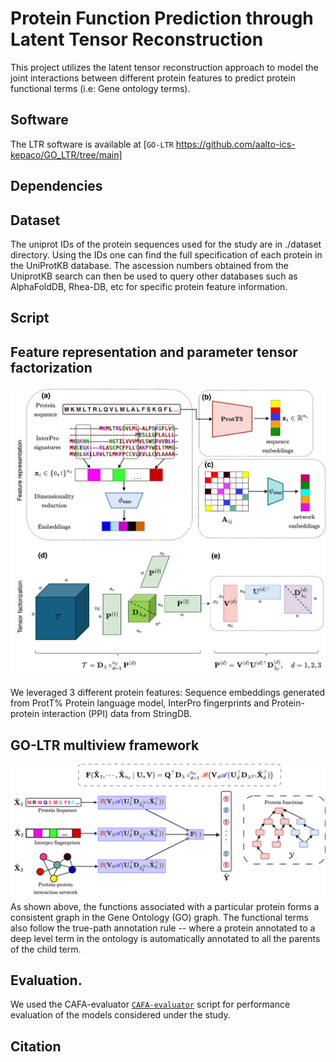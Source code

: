 # Protein Function Prediction through Latent Tensor Reconstruction

This project utilizes the latent tensor reconstruction approach to model the joint interactions between different protein features to predict protein functional terms (i.e: Gene ontology terms).

## Software
The LTR software is available at [`GO-LTR` https://github.com/aalto-ics-kepaco/GO_LTR/tree/main]

## Dependencies

## Dataset
The uniprot IDs of the protein sequences used for the study are in ./dataset directory.
Using the IDs one can find the full specification of each protein in the UniProtKB database.
The ascession numbers obtained from the UniprotKB search can then be used to query other databases such as AlphaFoldDB, Rhea-DB, etc for specific protein feature information.

## Script

## Feature representation and parameter tensor factorization

![Image Alt text](./images/Feature_representation_tensor_factorization.png "Feature representation and Tensor factorization employed in GO-LTR")

We leveraged 3 different protein features: Sequence embeddings generated from ProtT% Protein language model, InterPro fingerprints and Protein-protein interaction (PPI) data from StringDB.

## GO-LTR multiview framework
![Image Alt text](./images/GO_LTR_multiview_workflow.png "Illustration of the GO-LTR multiview workflow")
As shown above, the functions associated with a particular protein forms a consistent graph in the Gene Ontology (GO) graph. The functional terms also follow the true-path annotation rule -- where a protein annotated to a deep level term in the ontology is automatically annotated to all the parents of the child term. 



## Evaluation. 
We used the CAFA-evaluator [`CAFA-evaluator`](https://github.com/BioComputingUP/CAFA-evaluator/tree/kaggle) script for performance evaluation of the models considered under the study.


## Citation

 
